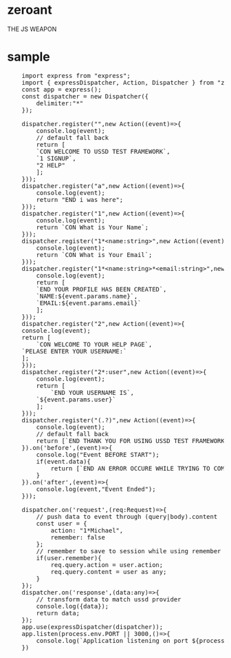 # zeroant

THE JS WEAPON

# sample

<pre>
    import express from "express";
    import { expressDispatcher, Action, Dispatcher } from "zeroant-ussd";
    const app = express();
    const dispatcher = new Dispatcher({
        delimiter:"*"
    });

    dispatcher.register("",new Action((event)=>{
        console.log(event);
        // default fall back
        return [
        `CON WELCOME TO USSD TEST FRAMEWORK`,
        `1 SIGNUP`,
        "2 HELP"
        ];
    }));
    dispatcher.register("a",new Action((event)=>{
        console.log(event);
        return "END i was here";
    }));
    dispatcher.register("1",new Action((event)=>{
        console.log(event);
        return `CON What is Your Name`;
    }));
    dispatcher.register("1*&lt;name:string&gt;",new Action((event)=>{
        console.log(event);
        return `CON What is Your Email`;
    }));
    dispatcher.register("1*&lt;name:string&gt;*&lt;email:string&gt;",new Action((event)=>{
        console.log(event);
        return [
        `END YOUR PROFILE HAS BEEN CREATED`,
        `NAME:${event.params.name}`,
        `EMAIL:${event.params.email}`
        ];
    }));
    dispatcher.register("2",new Action((event)=>{
    console.log(event);
    return [
        `CON WELCOME TO YOUR HELP PAGE`,
    `PELASE ENTER YOUR USERNAME:`
    ];
    }));
    dispatcher.register("2*:user",new Action((event)=>{
        console.log(event);
        return [
            `END YOUR USERNAME IS`,
        `${event.params.user}`
        ];
    }));
    dispatcher.register("(.?)",new Action((event)=>{
        console.log(event);
        // default fall back
        return [`END THANK YOU FOR USING USSD TEST FRAMEWORK`];
    }).on('before',(event)=>{
        console.log("Event BEFORE START");
        if(event.data){
            return [`END AN ERROR OCCURE WHILE TRYING TO COMPLETE YOUR REQUEST`]
        }
    }).on('after',(event)=>{
        console.log(event,"Event Ended");
    }));

    dispatcher.on('request',(req:Request)=>{
        // push data to event through (query|body).content
        const user = {
            action: "1*Michael",
            remember: false
        };
        // remember to save to session while using remember me
        if(user.remember){
            req.query.action = user.action;
            req.query.content = user as any;
        }
    });
    dispatcher.on('response',(data:any)=>{
        // transform data to match ussd provider
        console.log({data});
        return data;
    });
    app.use(expressDispatcher(dispatcher));
    app.listen(process.env.PORT || 3000,()=>{
        console.log(`Application listening on port ${process.env.PORT || 3000}`);
    })
</pre>

